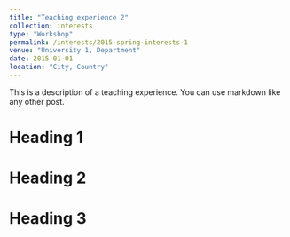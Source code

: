 ```yaml
---
title: "Teaching experience 2"
collection: interests
type: "Workshop"
permalink: /interests/2015-spring-interests-1
venue: "University 1, Department"
date: 2015-01-01
location: "City, Country"
---
```


This is a description of a teaching experience. You can use markdown like any other post.

Heading 1
======

Heading 2
======

Heading 3
======
